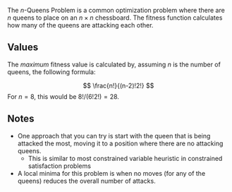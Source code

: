 The $n$-Queens Problem is a common optimization problem where there are $n$ queens to place on an $n \times n$ chessboard. The fitness function calculates how many of the queens are attacking each other.

## Values

The *maximum* fitness value is calculated by, assuming $n$ is the number of queens, the following formula:

$$
\frac{n!}{(n-2)!2!}
$$
For $n=8$, this would be $8!/(6!2!)=28$.

## Notes

* One approach that you can try is start with the queen that is being attacked the most, moving it to a position where there are no attacking queens.
	* This is similar to most constrained variable heuristic in constrained satisfaction problems
* A local minima for this problem is when no moves (for any of the queens) reduces the overall number of attacks. 
